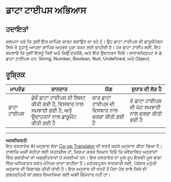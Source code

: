 <!--
CO_OP_TRANSLATOR_METADATA:
{
  "original_hash": "de0ec12c337394806425c7fd2f003b62",
  "translation_date": "2025-10-03T09:26:09+00:00",
  "source_file": "2-js-basics/1-data-types/assignment.md",
  "language_code": "pa"
}
-->
# ਡਾਟਾ ਟਾਈਪਸ ਅਭਿਆਸ

## ਹਦਾਇਤਾਂ

ਕਲਪਨਾ ਕਰੋ ਕਿ ਤੁਸੀਂ ਇੱਕ ਸ਼ਾਪਿੰਗ ਕਾਰਟ ਬਣਾਉਣ ਜਾ ਰਹੇ ਹੋ। ਉਹ ਡਾਟਾ ਟਾਈਪਸ ਦੀ ਡਾਕੂਮੈਂਟੇਸ਼ਨ ਲਿਖੋ ਜੋ ਤੁਹਾਨੂੰ ਆਪਣਾ ਸ਼ਾਪਿੰਗ ਅਨੁਭਵ ਪੂਰਾ ਕਰਨ ਲਈ ਚਾਹੀਦੀ ਹੈ। ਹਰ ਡਾਟਾ ਟਾਈਪ ਲਈ, ਇਹ ਸਮਝਾਓ ਕਿ ਤੁਸੀਂ ਇਸਨੂੰ ਕਿਵੇਂ ਅਤੇ ਕਿਉਂ ਵਰਤੋਂਗੇ, ਅਤੇ ਇੱਕ ਉਦਾਹਰਨ ਦਿਓ। ਜਾਵਾਸਕ੍ਰਿਪਟ ਦੇ ਛੇ ਡਾਟਾ ਟਾਈਪਸ ਹਨ: String, Number, Boolean, Null, Undefined, ਅਤੇ Object.

## ਰੂਬ੍ਰਿਕ

ਮਾਪਦੰਡ | ਸ਼ਾਨਦਾਰ | ਯੋਗ | ਸੁਧਾਰ ਦੀ ਲੋੜ ਹੈ
--- | --- | --- | --- |
ਡਾਟਾ ਟਾਈਪਸ | ਛੇਵੇਂ ਡਾਟਾ ਟਾਈਪਸ ਦੀ ਲਿਸਟ ਕੀਤੀ ਗਈ ਹੈ, ਵਿਸਥਾਰ ਨਾਲ ਸਮਝਾਈ ਗਈ ਹੈ, ਅਤੇ ਉਦਾਹਰਨਾਂ ਨਾਲ ਡਾਕੂਮੈਂਟ ਕੀਤੀ ਗਈ ਹੈ | ਚਾਰ ਡਾਟਾ ਟਾਈਪਸ ਦੀ ਵਿਸਥਾਰ ਨਾਲ ਚਰਚਾ ਕੀਤੀ ਗਈ ਹੈ | ਦੋ ਡਾਟਾ ਟਾਈਪਸ ਦੀ ਘੱਟ ਸਮਝਾਈ ਨਾਲ ਚਰਚਾ ਕੀਤੀ ਗਈ ਹੈ |

---

**ਅਸਵੀਕਰਤੀ**:  
ਇਹ ਦਸਤਾਵੇਜ਼ AI ਅਨੁਵਾਦ ਸੇਵਾ [Co-op Translator](https://github.com/Azure/co-op-translator) ਦੀ ਵਰਤੋਂ ਕਰਕੇ ਅਨੁਵਾਦ ਕੀਤਾ ਗਿਆ ਹੈ। ਹਾਲਾਂਕਿ ਅਸੀਂ ਸਹੀਤਾ ਲਈ ਯਤਨਸ਼ੀਲ ਹਾਂ, ਕਿਰਪਾ ਕਰਕੇ ਧਿਆਨ ਦਿਓ ਕਿ ਸਵੈਚਾਲਿਤ ਅਨੁਵਾਦਾਂ ਵਿੱਚ ਗਲਤੀਆਂ ਜਾਂ ਅਸੁਚੀਤਤਾਵਾਂ ਹੋ ਸਕਦੀਆਂ ਹਨ। ਇਸ ਦਸਤਾਵੇਜ਼ ਦਾ ਮੂਲ ਰੂਪ ਇਸਦੀ ਮੂਲ ਭਾਸ਼ਾ ਵਿੱਚ ਅਧਿਕਾਰਤ ਸਰੋਤ ਮੰਨਿਆ ਜਾਣਾ ਚਾਹੀਦਾ ਹੈ। ਮਹੱਤਵਪੂਰਨ ਜਾਣਕਾਰੀ ਲਈ, ਪੇਸ਼ੇਵਰ ਮਨੁੱਖੀ ਅਨੁਵਾਦ ਦੀ ਸਿਫਾਰਸ਼ ਕੀਤੀ ਜਾਂਦੀ ਹੈ। ਇਸ ਅਨੁਵਾਦ ਦੀ ਵਰਤੋਂ ਤੋਂ ਪੈਦਾ ਹੋਣ ਵਾਲੇ ਕਿਸੇ ਵੀ ਗਲਤਫਹਿਮੀ ਜਾਂ ਗਲਤ ਵਿਆਖਿਆ ਲਈ ਅਸੀਂ ਜ਼ਿੰਮੇਵਾਰ ਨਹੀਂ ਹਾਂ।